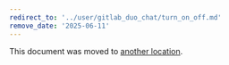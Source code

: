 ```yaml
---
redirect_to: '../user/gitlab_duo_chat/turn_on_off.md'
remove_date: '2025-06-11'
---
```


<!-- markdownlint-disable -->

This document was moved to [another location](../user/gitlab_duo_chat/turn_on_off.md).

<!-- This redirect file can be deleted after <2025-06-11>. -->
<!-- Redirects that point to other docs in the same project expire in three months. -->
<!-- Redirects that point to docs in a different project or site (for example, link is not relative and starts with `https:`) expire in one year. -->
<!-- Before deletion, see: https://docs.gitlab.com/ee/development/documentation/redirects.html -->
